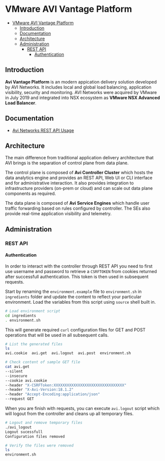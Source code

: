 # VMware AVI Vantage Platform

- [VMware AVI Vantage Platform](#vmware-avi-vantage-platform)
  - [Introduction](#introduction)
  - [Documentation](#documentation)
  - [Architecture](#architecture)
  - [Administration](#administration)
    - [REST API](#rest-api)
      - [Authentication](#authentication)

## Introduction

**Avi Vantage Platform** is an modern appication delivery solution developed by AVI Networks. It includes local and global load balancing, application visibility, security and monitoring. AVI Networks were acquired by VMware in July 2019 and integrated into NSX ecosystem as **VMware NSX Advanced Load Balancer**. 

## Documentation

- [Avi Networks REST API Usage](https://avinetworks.com/docs/latest/api-guide/)


## Architecture

The main difference from traditional application delivery architecture that AVI brings is the separation of control plane from data plane. 

The control plane is composed of **Avi Controller Cluster** which hosts the data analytics engine and provides an REST API, Web UI or CLI interface and for administrative interaction. It also provides integration to infrastructure providers (on-prem or cloud) and can scale out data plane components as required.

The data plane is composed of **Avi Service Engines** which handle user traffic forwarding based on rules configured by controller. The SEs also provide real-time application visibility and telemetry.


## Administration

### REST API

#### Authentication

In order to interact with the controller through REST API you need to first use username and password to retrieve a `CSRFTOKEN` from cookies returned after successfull authentication. This token is then used in subsequent requests.

Start by renaming the `environment.example` file to `environment.sh` in `ingredients` folder and update the content to reflect your particular environment. Load the variables from this script using `source` shell built in.

```bash
# Load environment script
cd ingredients
. environment.sh
```

This will generate required `curl` configuration files for GET and POST operations that will be used in all subsequent calls.

```bash
# List the generated files
ls
avi.cookie  avi.get  avi.logout  avi.post  environment.sh

# Check content of sample GET file
cat avi.get
--silent
--insecure
--cookie avi.cookie
--header "X-CSRFToken:XXXXXXXXXXXXXXXXXXXXXXXXXXXXXXXX"
--header "X-Avi-Version:18.1.2"
--header "Accept-Encoding:application/json"
--request GET
```

When you are finish with requests, you can execute `avi.logout` script which will logout from the controller and cleans up all temporary files.

```bash
# Logout and remove temporary files
./avi_logout
Logout sucessfull
Configuration files removed

# Verify the files were removed
ls
environment.sh
```